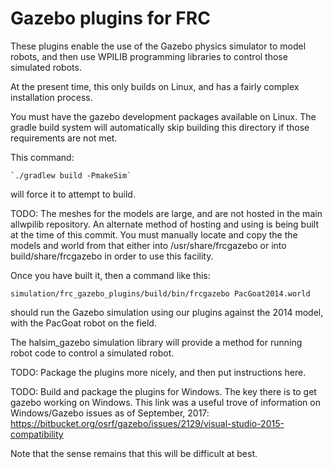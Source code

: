 Gazebo plugins for FRC
======================

These plugins enable the use of the Gazebo physics simulator to model robots,
and then use WPILIB programming libraries to control those simulated robots.

At the present time, this only builds on Linux, and has a fairly complex
installation process.

You must have the gazebo development packages available on Linux.
The gradle build system will automatically skip building this directory
if those requirements are not met.

This command:

    `./gradlew build -PmakeSim`

will force it to attempt to build.

TODO:  The meshes for the models are large, and are not hosted in
the main allwpilib repository.  An alternate method of hosting
and using is being built at the time of this commit. You must
manually locate and copy the the models and world from that
either into /usr/share/frcgazebo or into build/share/frcgazebo
in order to use this facility.

Once you have built it, then a command like this:

  `simulation/frc_gazebo_plugins/build/bin/frcgazebo PacGoat2014.world`

should run the Gazebo simulation using our plugins against the
2014 model, with the PacGoat robot on the field.

The halsim_gazebo simulation library will provide a method for
running robot code to control a simulated robot.


TODO:  Package the plugins more nicely, and then put instructions here.

TODO:  Build and package the plugins for Windows.  The key there is to get gazebo
working on Windows.  This link was a useful trove of information on Windows/Gazebo
issues as of September, 2017:
  https://bitbucket.org/osrf/gazebo/issues/2129/visual-studio-2015-compatibility

Note that the sense remains that this will be difficult at best.
